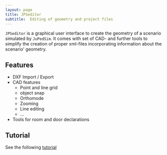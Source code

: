 ```yaml
---
layout: page
title: JPSeditor
subtitle:  Editing of geometry and project files
---
```




`JPSeditor` is a graphical user interface to create the geometry of a scenario simulated by `JuPedSim`.
It comes with set of CAD- and further tools to simplify the creation of proper xml-files 
incorporating information about the scenario' geometry.


## Features

- DXF Import / Export
- CAD features
	- Point and line grid
	- object snap
	- Orthomode
	- Zooming 
	- Line editing
	- ...
- Tools for room and door declarations


## Tutorial


See the following [tutorial](https://www.youtube.com/watch?v=DR_3TX8MFxM)


